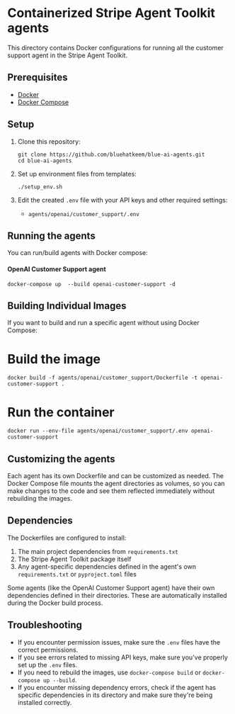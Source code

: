 # Containerized Stripe Agent Toolkit agents

This directory contains Docker configurations for running all the customer support agent in the Stripe Agent Toolkit.

## Prerequisites

- [Docker](https://docs.docker.com/get-docker/)
- [Docker Compose](https://docs.docker.com/compose/install/)

## Setup

1. Clone this repository:
   ```
   git clone https://github.com/bluehatkeem/blue-ai-agents.git
   cd blue-ai-agents
   ```

2. Set up environment files from templates:
   ```
   ./setup_env.sh
   ```

3. Edit the created `.env` file with your API keys and other required settings:
   - `agents/openai/customer_support/.env`


## Running the agents

You can run/build agents with Docker compose:

#### OpenAI Customer Support agent

```
docker-compose up  --build openai-customer-support -d
```

## Building Individual Images

If you want to build and run a specific agent without using Docker Compose:


# Build the image
```
docker build -f agents/openai/customer_support/Dockerfile -t openai-customer-support .
```

# Run the container
```
docker run --env-file agents/openai/customer_support/.env openai-customer-support
```

## Customizing the agents

Each agent has its own Dockerfile and can be customized as needed. The Docker Compose file mounts the agent directories as volumes, so you can make changes to the code and see them reflected immediately without rebuilding the images.

## Dependencies

The Dockerfiles are configured to install:
1. The main project dependencies from `requirements.txt`
2. The Stripe Agent Toolkit package itself
3. Any agent-specific dependencies defined in the agent's own `requirements.txt` or `pyproject.toml` files

Some agents (like the OpenAI Customer Support agent) have their own dependencies defined in their directories. These are automatically installed during the Docker build process.

## Troubleshooting

- If you encounter permission issues, make sure the `.env` files have the correct permissions.
- If you see errors related to missing API keys, make sure you've properly set up the `.env` files.
- If you need to rebuild the images, use `docker-compose build` or `docker-compose up --build`.
- If you encounter missing dependency errors, check if the agent has specific dependencies in its directory and make sure they're being installed correctly.
